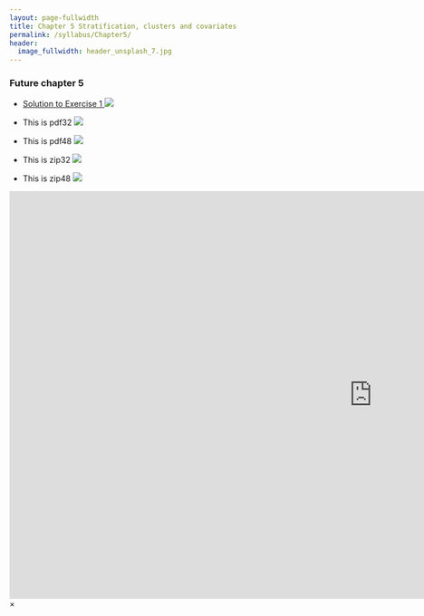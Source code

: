 ```yaml
---
layout: page-fullwidth
title: Chapter 5 Stratification, clusters and covariates
permalink: /syllabus/Chapter5/
header:
  image_fullwidth: header_unsplash_7.jpg
---
```


### Future chapter 5

* <a href="#" data-reveal-id="videoModal">Solution to Exercise 1 <img src="{{site.baseurl}}/images/video32.png"></a>

* This is pdf32 <img src="{{site.baseurl}}/images/pdf32.png">
* This is pdf48 <img src="{{site.baseurl}}/images/pdf48.png">

* This is zip32 <img src="{{site.baseurl}}/images/zip32.png">
* This is zip48 <img src="{{site.baseurl}}/images/zip48.png">


<div id="videoModal" class="reveal-modal large" data-reveal="">
  <div class="flex-video widescreen vimeo" style="display: block;">
    <iframe width="1280" height="720" src="https://www.youtube.com/embed/mSVPvLeGawU?vq=hd720" frameborder="0" allowfullscreen></iframe>
  </div>
  <a class="close-reveal-modal">&#215;</a>
</div>

